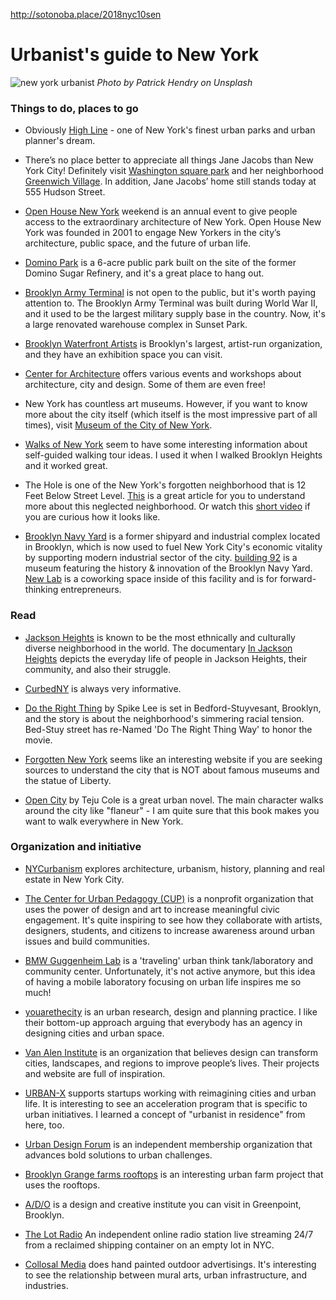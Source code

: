 http://sotonoba.place/2018nyc10sen

# Urbanist's guide to New York

![new york urbanist](newyork01.jpg)
_Photo by Patrick Hendry on Unsplash_

### Things to do, places to go

- Obviously [High Line](https://www.thehighline.org/) - one of New York's finest urban parks and urban planner's dream.

- There’s no place better to appreciate all things Jane Jacobs than New York City! Definitely visit [Washington square park](https://www.nycgovparks.org/parks/washington-square-park) and her neighborhood [Greenwich Village](https://www.nycgo.com/boroughs-neighborhoods/manhattan/greenwich-village). In addition, Jane Jacobs’ home still stands today at 555 Hudson Street.

- [Open House New York](https://ohny.org/) weekend is an annual event to give people access to the extraordinary architecture of New York. Open House New York was founded in 2001 to engage New Yorkers in the city’s architecture, public space, and the future of urban life.

- [Domino Park](https://www.dominopark.com/) is a 6-acre public park built on the site of the former Domino Sugar Refinery, and it's a great place to hang out.

- [Brooklyn Army Terminal](https://www.bklynarmyterminal.com/) is not open to the public, but it's worth paying attention to. The Brooklyn Army Terminal was built during World War II, and it used to be the largest military supply base in the country. Now, it's a large renovated warehouse complex in Sunset Park.

- [Brooklyn Waterfront Artists](http://bwac.org/) is Brooklyn's largest, artist-run organization, and they have an exhibition space you can visit.

- [Center for Architecture](https://www.centerforarchitecture.org/) offers various events and workshops about architecture, city and design. Some of them are even free!

- New York has countless art museums. However, if you want to know more about the city itself (which itself is the most impressive part of all times), visit [Museum of the City of New York](https://www.mcny.org/).

- [Walks of New York](https://www.walksofnewyork.com/blog/category/neighborhoods) seem to have some interesting information about self-guided walking tour ideas. I used it when I walked Brooklyn Heights and it worked great.

- The Hole is one of the New York's forgotten neighborhood that is 12 Feet Below Street Level. [This](https://medium.com/hidden-new-york/way-down-in-the-hole-8e1ad83d5743) is a great article for you to understand more about this neglected neighborhood. Or watch this [short video](https://vimeo.com/13401051) if you are curious how it looks like.

- [Brooklyn Navy Yard](https://brooklynnavyyard.org/) is a former shipyard and industrial complex located in Brooklyn, which is now used to fuel New York City's economic vitality by supporting modern industrial sector of the city. [building 92](https://brooklynnavyyard.org/visit/bldg-92) is a museum featuring the history & innovation of the Brooklyn Navy Yard. [New Lab](https://newlab.com/) is a coworking space inside of this facility and is for forward-thinking entrepreneurs.

### Read

- [Jackson Heights](https://ny.curbed.com/2017/4/19/15328342/jackson-heights-queens-history) is known to be the most ethnically and culturally diverse neighborhood in the world. The documentary [In Jackson Heights](https://vimeo.com/141051231) depicts the everyday life of people in Jackson Heights, their community, and also their struggle.

- [CurbedNY](https://ny.curbed.com/maps) is always very informative.

- [Do the Right Thing](https://www.imdb.com/title/tt0097216/) by Spike Lee is set in Bedford-Stuyvesant, Brooklyn, and the story is about the neighborhood's simmering racial tension. Bed-Stuy street has re-Named 'Do The Right Thing Way' to honor the movie.

- [Forgotten New York](http://forgotten-ny.com/) seems like an interesting website if you are seeking sources to understand the city that is NOT about famous museums and the statue of Liberty.

- [Open City](https://www.amazon.com/Open-City-Novel-Teju-Cole/dp/0812980093) by Teju Cole is a great urban novel. The main character walks around the city like "flaneur" - I am quite sure that this book makes you want to walk everywhere in New York.

### Organization and initiative

- [NYCurbanism](https://www.nycurbanism.com/) explores architecture, urbanism, history, planning and real estate in New York City.

- [The Center for Urban Pedagogy (CUP)](http://www.welcometocup.org/) is a nonprofit organization that uses the power of design and art to increase meaningful civic engagement. It's quite inspiring to see how they collaborate with artists, designers, students, and citizens to increase awareness around urban issues and build communities.

- [BMW Guggenheim Lab](http://www.bmwguggenheimlab.org/) is a 'traveling' urban think tank/laboratory and community center. Unfortunately, it's not active anymore, but this idea of having a mobile laboratory focusing on urban life inspires me so much!

- [youarethecity](http://www.youarethecity.com/) is an urban research, design and planning practice. I like their bottom-up approach arguing that everybody has an agency in designing cities and urban space.

- [Van Alen Institute](https://www.vanalen.org/) is an organization that believes design can transform cities, landscapes, and regions to improve people’s lives. Their projects and website are full of inspiration.

- [URBAN-X](https://www.urban-x.com/) supports startups working with reimagining cities and urban life. It is interesting to see an acceleration program that is specific to urban initiatives. I learned a concept of "urbanist in residence" from here, too.

- [Urban Design Forum](https://urbandesignforum.org/) is an independent membership organization that advances bold solutions to urban challenges.

- [Brooklyn Grange farms rooftops](https://www.brooklyngrangefarm.com/) is an interesting urban farm project that uses the rooftops.

- [A/D/O](https://a-d-o.com/) is a design and creative institute you can visit in Greenpoint, Brooklyn.

- [The Lot Radio](https://www.facebook.com/thelotradio/)
  An independent online radio station live streaming 24/7 from a reclaimed shipping container on an empty lot in NYC.

- [Collosal Media](https://colossalmedia.com/) does hand painted outdoor advertisings. It's interesting to see the relationship between mural arts, urban infrastructure, and industries.
